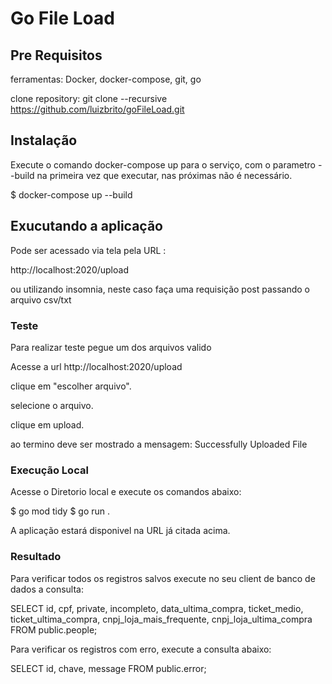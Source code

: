 # Go File Load

## Pre Requisitos

ferramentas: Docker, docker-compose, git, go

clone repository: git clone --recursive https://github.com/luizbrito/goFileLoad.git

## Instalação

Execute o comando docker-compose up para o serviço, com o parametro --build
na primeira vez que executar, nas próximas não é necessário.

$ docker-compose up --build

## Exucutando a aplicação

Pode ser acessado via tela pela URL :

http://localhost:2020/upload

ou utilizando insomnia, neste caso faça uma requisição post passando o arquivo csv/txt

### Teste

Para realizar teste pegue um dos arquivos valido

Acesse a url http://localhost:2020/upload

clique em "escolher arquivo". 

selecione o arquivo.

clique em upload. 

ao termino deve ser mostrado a mensagem: Successfully Uploaded File


### Execução Local

Acesse o Diretorio local e execute os comandos abaixo:

$ go mod tidy
$ go run .

A aplicação estará disponivel na URL já citada acima.

### Resultado

Para verificar todos os registros salvos execute no seu client de banco de dados a consulta:

SELECT id, cpf, private, incompleto, data_ultima_compra, ticket_medio, ticket_ultima_compra, cnpj_loja_mais_frequente, cnpj_loja_ultima_compra
FROM public.people;

Para verificar os registros com erro, execute a consulta abaixo:

SELECT id, chave, message FROM public.error;

